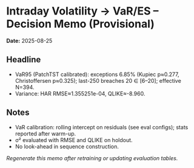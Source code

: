 # Intraday Volatility → VaR/ES – Decision Memo (Provisional)

**Date:** 2025-08-25

## Headline
- VaR95 (PatchTST calibrated): exceptions 6.85% (Kupiec p≈0.277, Christoffersen p≈0.325); last-250 breaches 20 ∈ [6–20]; effective N=394.
- Variance: HAR RMSE≈1.355251e-04, QLIKE≈-8.960.

## Notes
- VaR calibration: rolling intercept on residuals (see eval configs); stats reported after warm-up.
- σ² evaluated with RMSE and QLIKE on holdout.
- No look-ahead in sequence construction.

*Regenerate this memo after retraining or updating evaluation tables.*
